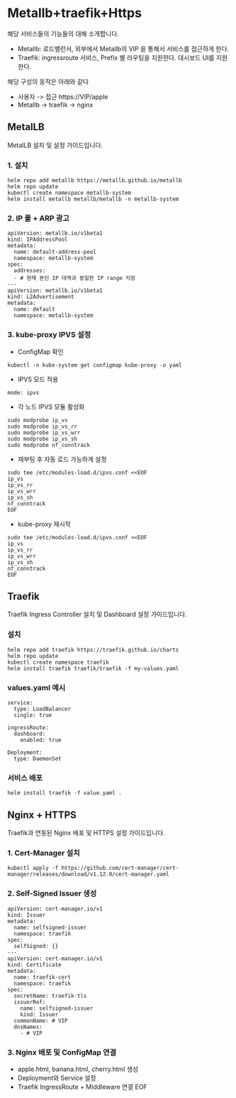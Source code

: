 # Metallb+traefik+Https

해당 서비스들의 기능들의 대해 소개합니다.

- Metallb: 로드밸런서, 외부에서 Metallb의 VIP 을 통해서 서비스를 접근하게 한다.
- Traefik: ingressroute 서비스, Prefix 별 라우팅을 지원한다. 대시보드 UI를 지원한다.

해당 구성의 동작은 아래와 같다 

- 사용자 -> 접근 https://VIP/apple
- Metallb -> traefik -> nginx


## MetalLB

MetalLB 설치 및 설정 가이드입니다.

### 1. 설치
```
helm repo add metallb https://metallb.github.io/metallb
helm repo update
kubectl create namespace metallb-system
helm install metallb metallb/metallb -n metallb-system
```

### 2. IP 풀 + ARP 광고
```
apiVersion: metallb.io/v1beta1
kind: IPAddressPool
metadata:
  name: default-address-pool
  namespace: metallb-system
spec:
  addresses:
  - # 현재 본인 IP 대역과 동일한 IP range 지정
---
apiVersion: metallb.io/v1beta1
kind: L2Advertisement
metadata:
  name: default
  namespace: metallb-system
```

### 3. kube-proxy IPVS 설정
- ConfigMap 확인
```
kubectl -n kube-system get configmap kube-proxy -o yaml
```

- IPVS 모드 적용
```
mode: ipvs
```

- 각 노드 IPVS 모듈 활성화
```
sudo modprobe ip_vs
sudo modprobe ip_vs_rr
sudo modprobe ip_vs_wrr
sudo modprobe ip_vs_sh
sudo modprobe nf_conntrack
```

- 재부팅 후 자동 로드 가능하게 설정
```
sudo tee /etc/modules-load.d/ipvs.conf <<EOF
ip_vs
ip_vs_rr
ip_vs_wrr
ip_vs_sh
nf_conntrack
EOF
```

- kube-proxy 재시작
```
sudo tee /etc/modules-load.d/ipvs.conf <<EOF
ip_vs
ip_vs_rr
ip_vs_wrr
ip_vs_sh
nf_conntrack
EOF
```


## Traefik

Traefik Ingress Controller 설치 및 Dashboard 설정 가이드입니다.

### 설치
```
helm repo add traefik https://traefik.github.io/charts
helm repo update
kubectl create namespace traefik
helm install traefik traefik/traefik -f my-values.yaml
```

### values.yaml 예시
```
service:
  type: LoadBalancer
  single: true

ingressRoute:
  dashboard:
    enabled: true

Deployment:
  type: DaemonSet
```

### 서비스 배포
```
helm install traefik -f value.yaml .
```

## Nginx + HTTPS

Traefik과 연동된 Nginx 배포 및 HTTPS 설정 가이드입니다.

### 1. Cert-Manager 설치
```
kubectl apply -f https://github.com/cert-manager/cert-manager/releases/download/v1.12.0/cert-manager.yaml
```

### 2. Self-Signed Issuer 생성
```
apiVersion: cert-manager.io/v1
kind: Issuer
metadata:
  name: selfsigned-issuer
  namespace: traefik
spec:
  selfSigned: {}
---
apiVersion: cert-manager.io/v1
kind: Certificate
metadata:
  name: traefik-cert
  namespace: traefik
spec:
  secretName: traefik-tls
  issuerRef:
    name: selfsigned-issuer
    kind: Issuer
  commonName: # VIP 
  dnsNames:
    - # VIP
```

### 3. Nginx 배포 및 ConfigMap 연결
- apple.html, banana.html, cherry.html 생성
- Deployment와 Service 설정
- Traefik IngressRoute + Middleware 연결
EOF
